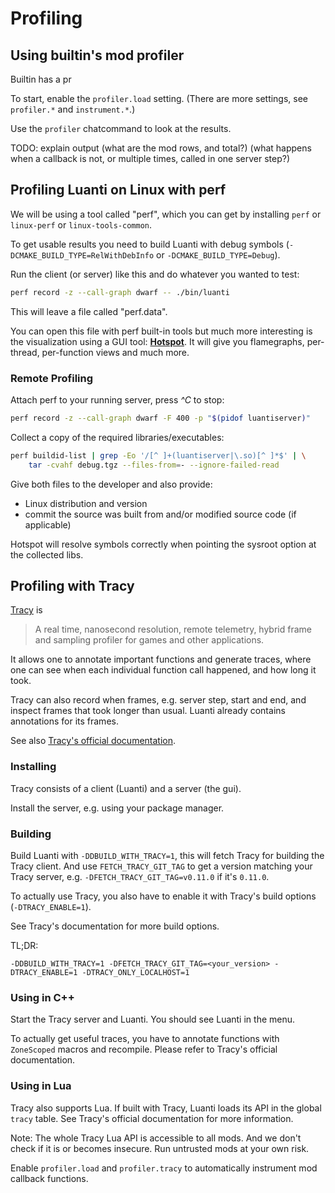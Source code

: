 # Profiling

## Using builtin's mod profiler

Builtin has a pr

To start, enable the `profiler.load` setting.
(There are more settings, see `profiler.*` and `instrument.*`.)

Use the `profiler` chatcommand to look at the results.

TODO: explain output
(what are the mod rows, and total?)
(what happens when a callback is not, or multiple times, called in one server step?)


## Profiling Luanti on Linux with perf

We will be using a tool called "perf", which you can get by installing `perf` or `linux-perf` or `linux-tools-common`.

To get usable results you need to build Luanti with debug symbols
(`-DCMAKE_BUILD_TYPE=RelWithDebInfo` or `-DCMAKE_BUILD_TYPE=Debug`).

Run the client (or server) like this and do whatever you wanted to test:
```bash
perf record -z --call-graph dwarf -- ./bin/luanti
```

This will leave a file called "perf.data".

You can open this file with perf built-in tools but much more interesting
is the visualization using a GUI tool: **[Hotspot](https://github.com/KDAB/hotspot)**.
It will give you flamegraphs, per-thread, per-function views and much more.

### Remote Profiling

Attach perf to your running server, press *^C* to stop:
```bash
perf record -z --call-graph dwarf -F 400 -p "$(pidof luantiserver)"
```

Collect a copy of the required libraries/executables:
```bash
perf buildid-list | grep -Eo '/[^ ]+(luantiserver|\.so)[^ ]*$' | \
	tar -cvahf debug.tgz --files-from=- --ignore-failed-read
```

Give both files to the developer and also provide:
* Linux distribution and version
* commit the source was built from and/or modified source code (if applicable)

Hotspot will resolve symbols correctly when pointing the sysroot option at the collected libs.


## Profiling with Tracy

[Tracy](https://github.com/wolfpld/tracy) is
> A real time, nanosecond resolution, remote telemetry, hybrid frame and sampling
> profiler for games and other applications.

It allows one to annotate important functions and generate traces, where one can
see when each individual function call happened, and how long it took.

Tracy can also record when frames, e.g. server step, start and end, and inspect
frames that took longer than usual. Luanti already contains annotations for
its frames.

See also [Tracy's official documentation](https://github.com/wolfpld/tracy/releases/latest/download/tracy.pdf).

### Installing

Tracy consists of a client (Luanti) and a server (the gui).

Install the server, e.g. using your package manager.

### Building

Build Luanti with `-DDBUILD_WITH_TRACY=1`, this will fetch Tracy for building
the Tracy client. And use `FETCH_TRACY_GIT_TAG` to get a version matching your
Tracy server, e.g. `-DFETCH_TRACY_GIT_TAG=v0.11.0` if it's `0.11.0`.

To actually use Tracy, you also have to enable it with Tracy's build options
(`-DTRACY_ENABLE=1`).

See Tracy's documentation for more build options.

TL;DR:
```
-DDBUILD_WITH_TRACY=1 -DFETCH_TRACY_GIT_TAG=<your_version> -DTRACY_ENABLE=1 -DTRACY_ONLY_LOCALHOST=1
```

### Using in C++

Start the Tracy server and Luanti. You should see Luanti in the menu.

To actually get useful traces, you have to annotate functions with `ZoneScoped`
macros and recompile. Please refer to Tracy's official documentation.

### Using in Lua

Tracy also supports Lua.
If built with Tracy, Luanti loads its API in the global `tracy` table.
See Tracy's official documentation for more information.

Note: The whole Tracy Lua API is accessible to all mods. And we don't check if it
is or becomes insecure. Run untrusted mods at your own risk.

Enable `profiler.load` and `profiler.tracy` to automatically instrument mod
callback functions.
